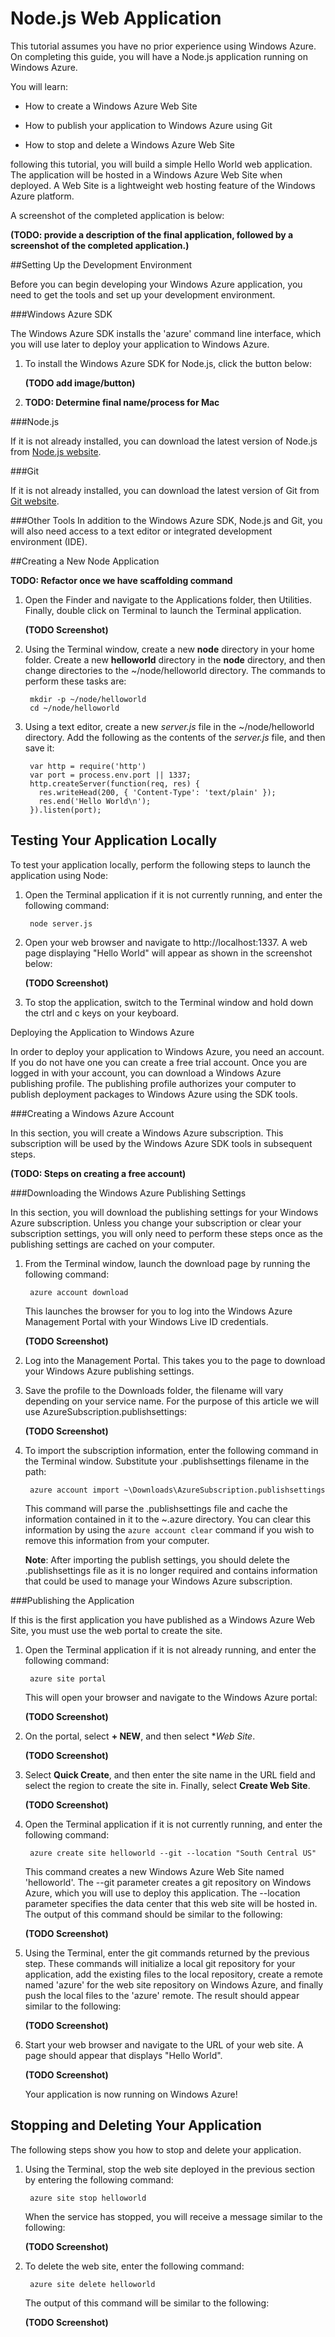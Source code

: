 # Node.js Web Application

This tutorial assumes you have no prior experience using Windows Azure. On completing this guide, you will have a Node.js application running on Windows Azure.

You will learn:

* How to create a Windows Azure Web Site

* How to publish your application to Windows Azure using Git

* How to stop and delete a Windows Azure Web Site

following this tutorial, you will build a simple Hello World web application. The application will be hosted in a Windows Azure Web Site when deployed. A Web Site is a lightweight web hosting feature of the Windows Azure platform.
 
A screenshot of the completed application is below:

**(TODO: provide a description of the final application, followed by a screenshot of the completed application.)**

##Setting Up the Development Environment

Before you can begin developing your Windows Azure application, you need to get the tools and set up your development environment.

###Windows Azure SDK

The Windows Azure SDK installs the 'azure' command line interface, which you will use later to deploy your application to Windows Azure.

1. To install the Windows Azure SDK for Node.js, click the button below:

    **(TODO add image/button)**

2. **TODO: Determine final name/process for Mac**

###Node.js

If it is not already installed, you can download the latest version of Node.js from [Node.js website].

###Git

If it is not already installed, you can download the latest version of Git from [Git website].

###Other Tools
In addition to the Windows Azure SDK, Node.js and Git, you will also need access to a text editor or integrated development environment (IDE).

##Creating a New Node Application

**TODO: Refactor once we have scaffolding command**

1. Open the Finder and navigate to the Applications folder, then Utilities. Finally, double click on Terminal to launch the Terminal application.

    **(TODO Screenshot)**

2. Using the Terminal window, create a new **node** directory in your home folder. Create a new **helloworld** directory in the **node** directory, and then change directories to the ~/node/helloworld directory. The commands to perform these tasks are:

        mkdir -p ~/node/helloworld
        cd ~/node/helloworld

3. Using a text editor, create a new *server.js* file in the ~/node/helloworld directory. Add the following as the contents of the *server.js* file, and then save it:

        var http = require('http')
        var port = process.env.port || 1337;
        http.createServer(function(req, res) {
          res.writeHead(200, { 'Content-Type': 'text/plain' });
          res.end('Hello World\n');
        }).listen(port);

## Testing Your Application Locally

To test your application locally, perform the following steps to launch the application using Node:

1. Open the Terminal application if it is not currently running, and enter the following command:

        node server.js

2. Open your web browser and navigate to http://localhost:1337. A web page displaying "Hello World" will appear as shown in the screenshot below:

    **(TODO Screenshot)**

3. To stop the application, switch to the Terminal window and hold down the ctrl and c keys on your keyboard.

Deploying the Application to Windows Azure

In order to deploy your application to Windows Azure, you need an account. If you do not have one you can create a free trial account. Once you are logged in with your account, you can download a Windows Azure publishing profile. The publishing profile authorizes your computer to publish deployment packages to Windows Azure using the SDK tools.

###Creating a Windows Azure Account

In this section, you will create a Windows Azure subscription. This subscription will be used by the Windows Azure SDK tools in subsequent steps.

**(TODO: Steps on creating a free account)**

###Downloading the Windows Azure Publishing Settings

In this section, you will download the publishing settings for your Windows Azure subscription. Unless you change your subscription or clear your subscription settings, you will only need to perform these steps once as the publishing settings are cached on your computer.

1. From the Terminal window, launch the download page by running the following command:

        azure account download

    This launches the browser for you to log into the Windows Azure Management Portal with your Windows Live ID credentials.

    **(TODO Screenshot)**

2. Log into the Management Portal. This takes you to the page to download your Windows Azure publishing settings.

3. Save the profile to the Downloads folder, the filename will vary depending on your service name. For the purpose of this article we will use AzureSubscription.publishsettings:

    **(TODO Screenshot)**

4. To import the subscription information, enter the following command in the Terminal window. Substitute your .publishsettings filename in the path:

        azure account import ~\Downloads\AzureSubscription.publishsettings

    This command will parse the .publishsettings file and cache the information contained in it to the ~\.azure directory. You can clear this information by using the `azure account clear` command if you wish to remove this information from your computer.

    **Note**: After importing the publish settings, you should delete the .publishsettings file as it is no longer required and contains information that could be used to manage your Windows Azure subscription.

###Publishing the Application

If this is the first application you have published as a Windows Azure Web Site, you must use the web portal to create the site.

1. Open the Terminal application if it is not already running, and enter the following command:

        azure site portal

    This will open your browser and navigate to the Windows Azure portal:

    **(TODO Screenshot)**

2. On the portal, select **+ NEW**, and then select **Web Site*.

    **(TODO Screenshot)**

3. Select **Quick Create**, and then enter the site name in the URL field and select the region to create the site in. Finally, select **Create Web Site**.

    **(TODO Screenshot)**

1. Open the Terminal application if it is not currently running, and enter the following command:

        azure create site helloworld --git --location "South Central US"


    This command creates a new Windows Azure Web Site named 'helloworld'. The --git parameter creates a git repository on Windows Azure, which you will use to deploy this application. The --location parameter specifies the data center that this web site will be hosted in. The output of this command should be similar to the following:

    **(TODO Screenshot)**

2. Using the Terminal, enter the git commands returned by the previous step. These commands will initialize a local git repository for your application, add the existing files to the local repository, create a remote named 'azure' for the web site repository on Windows Azure, and finally push the local files to the 'azure' remote. The result should appear similar to the following:

    **(TODO Screenshot)**

3. Start your web browser and navigate to the URL of your web site. A page should appear that displays "Hello World".

    **(TODO Screenshot)**

    Your application is now running on Windows Azure!

## Stopping and Deleting Your Application

The following steps show you how to stop and delete your application.

1. Using the Terminal, stop the web site deployed in the previous section by entering the following command:

        azure site stop helloworld

    When the service has stopped, you will receive a message similar to the following:

    **(TODO Screenshot)**

2. To delete the web site, enter the following command:

        azure site delete helloworld

    The output of this command will be similar to the following:

    **(TODO Screenshot)**

[Node.js website]: http://nodejs.org/
[Git website]: http://git-scm.com/